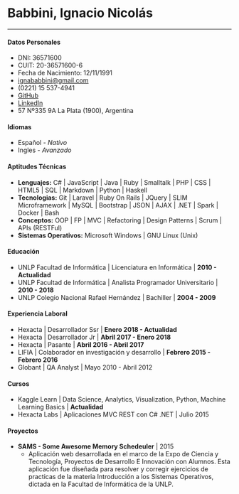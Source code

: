 # Babbini, Ignacio Nicolás
---
#### Datos Personales
* DNI: 36571600
* CUIT: 20-36571600-6
* Fecha de Nacimiento: 12/11/1991
* ignababbini@gmail.com
* (0221) 15 537-4941
* [GitHub](https://github.com/inbabbini)
* [LinkedIn](https://ar.linkedin.com/in/ignacio-nicolás-babbini-18b389112)
* 57 Nº335 9A La Plata (1900), Argentina

#### Idiomas
* Español  - *Nativo*
* Ingles - *Avanzado*

#### Aptitudes Técnicas
* **Lenguajes:** C# | JavaScript | Java | Ruby | Smalltalk | PHP | CSS | HTML5 | SQL | Markdown | Python | Haskell
* **Tecnologias:** Git | Laravel | Ruby On Rails | JQuery | SLIM Microframework | MySQL | Bootstrap | JSON | AJAX | .NET | Spark | Docker | Bash
* **Conceptos:** OOP | FP | MVC | Refactoring | Design Patterns | Scrum | APIs (RESTFul)
* **Sistemas Operativos:** Microsoft Windows | GNU Linux (Unix)

#### Educación
* UNLP Facultad de Informática | Licenciatura en Informática | **2010 - Actualidad**
* UNLP Facultad de Informática | Analista Programador Universitario | **2010 - 2018**
* UNLP Colegio Nacional Rafael Hernández | Bachiller | **2004 - 2009**

#### Experiencia Laboral
* Hexacta | Desarrollador Ssr | **Enero 2018 - Actualidad**
* Hexacta | Desarrollador Jr | **Abril 2017 - Enero 2018**
* Hexacta | Pasante | **Abril 2016 - Abril 2017**
* LIFIA | Colaborador en investigación y desarrollo | **Febrero 2015 - Febrero 2016**
* Globant | QA Analyst | Mayo 2010 - Abril 2012

#### Cursos
* Kaggle Learn | Data Science, Analytics, Visualization, Python, Machine Learning Basics | **Actualidad**
* Hexacta Labs | Aplicaciones MVC REST con C# .NET | Julio 2015 

#### Proyectos
* **SAMS - Some Awesome Memory Schedeuler** | 2015
    * Aplicación web desarrollada en el marco de la Expo de Ciencia y Tecnología, Proyectos de Desarrollo E Innovación con Alumnos. Esta aplicación fue diseñada para resolver y corregir ejercicios de practicas de la materia Introducción a los Sistemas Operativos, dictada en la Facultad de Informática de la UNLP.
